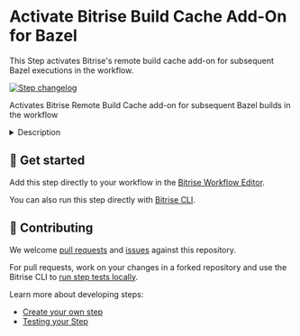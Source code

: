 # Activate Bitrise Build Cache Add-On for Bazel

This Step activates Bitrise's remote build cache add-on for subsequent Bazel executions in the workflow.


[![Step changelog](https://shields.io/github/v/release/bitrise-steplib/bitrise-step-activate-bazel-remote-cache?include_prereleases&label=changelog&color=blueviolet)](https://github.com/bitrise-steplib/bitrise-step-activate-bazel-cache/releases)

Activates Bitrise Remote Build Cache add-on for subsequent Bazel builds in the workflow

<details>
<summary>Description</summary>

This Step activates Bitrise's remote build cache add-on for subsequent Bazel executions in the workflow.

After this Step executes, Bazel builds will automatically read from the remote cache and push new entries if it's enabled.

</details>

## 🧩 Get started

Add this step directly to your workflow in the [Bitrise Workflow Editor](https://devcenter.bitrise.io/steps-and-workflows/steps-and-workflows-index/).

You can also run this step directly with [Bitrise CLI](https://github.com/bitrise-io/bitrise).

## 🙋 Contributing

We welcome [pull requests](https://github.com/bitrise-steplib/bitrise-step-activate-bazel-cache/pulls) and [issues](https://github.com/bitrise-steplib/bitrise-step-activate-bazel-cache/issues) against this repository.

For pull requests, work on your changes in a forked repository and use the Bitrise CLI to [run step tests locally](https://devcenter.bitrise.io/bitrise-cli/run-your-first-build/).

Learn more about developing steps:

- [Create your own step](https://devcenter.bitrise.io/contributors/create-your-own-step/)
- [Testing your Step](https://devcenter.bitrise.io/contributors/testing-and-versioning-your-steps/)
